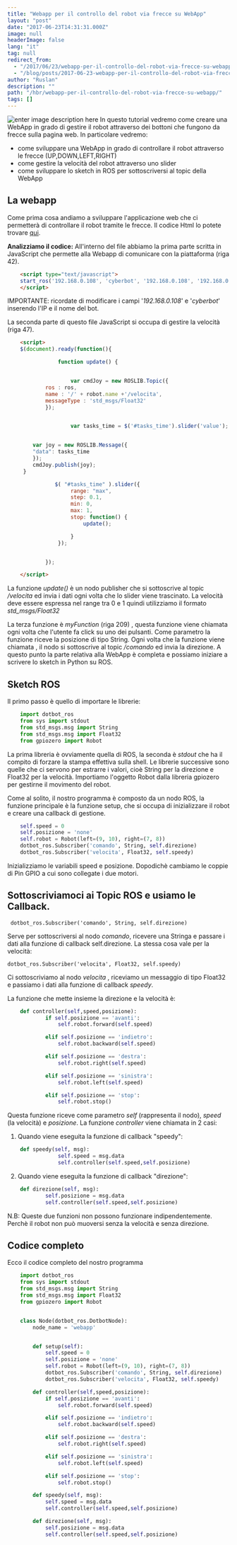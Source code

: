 ```yaml
---
title: "Webapp per il controllo del robot via frecce su WebApp"
layout: "post"
date: "2017-06-23T14:31:31.000Z"
image: null
headerImage: false
lang: "it"
tag: null
redirect_from:
  - "/2017/06/23/webapp-per-il-controllo-del-robot-via-frecce-su-webapp/"
  - "/blog/posts/2017-06-23-webapp-per-il-controllo-del-robot-via-frecce-su-webapp"
author: "Ruslan"
description: ""
path: "/hbr/webapp-per-il-controllo-del-robot-via-frecce-su-webapp/"
tags: []
---
```


![enter image description here](./7GYgCAW.png)
In questo tutorial vedremo come creare una WebApp in grado di gestire il robot attraverso dei bottoni che fungono da frecce sulla pagina web. In particolare vedremo:

 - come sviluppare una WebApp in grado di controllare il robot
   attraverso le frecce (UP,DOWN,LEFT,RIGHT)
 - come gestire la velocità del robot attraverso uno slider
 - come sviluppare lo sketch in ROS per sottoscriversi al topic della   
   WebApp


La webapp
---------

 Come prima cosa andiamo a sviluppare l'applicazione web che ci permetterà di controllare il robot tramite le frecce. Il codice Html lo potete trovare [qui](https://github.com/ganduras/webapp1/blob/master/index.html).

**Analizziamo il codice:**
All'interno del file abbiamo la prima parte scritta in JavaScript che permette alla Webapp di comunicare con la piattaforma (riga 42).
```html
    <script type="text/javascript">
    start_ros('192.168.0.108', 'cyberbot', '192.168.0.108', '192.168.0.108/bridge/');
    </script>
```
 IMPORTANTE: ricordate di modificare i campi '*192.168.0.108*' e '*cyberbot*' inserendo l'IP e il nome del bot.

La seconda parte di questo file JavaScript si occupa di gestire la velocità (riga 47).
```html
    <script>
    $(document).ready(function(){

                function update() {


                    var cmdJoy = new ROSLIB.Topic({
      		ros : ros,
      		name : '/' + robot.name +'/velocita',
      		messageType : 'std_msgs/Float32'
    		});


                    var tasks_time = $('#tasks_time').slider('value');


    	var joy = new ROSLIB.Message({
    	"data": tasks_time
    	});
    	cmdJoy.publish(joy);
     }

               $( "#tasks_time" ).slider({
                    range: "max",
                    step: 0.1,
                    min: 0,
                    max: 1,
                    stop: function() {
                        update();

                    }
                });


            });

    </script>
```
La funzione *update()*  è un  nodo publisher  che si sottoscrive al topic */velocita*  ed invia i dati ogni volta che lo slider viene trascinato.
La velocità deve essere espressa nel range tra 0 e 1 quindi utilizziamo il formato *std_msgs/Float32*

La terza funzione è *myFunction* (riga 209) , questa funzione viene chiamata ogni volta che l'utente fa click su uno dei pulsanti. Come parametro la funzione riceve la posizione di tipo String.
Ogni volta che la funzione viene chiamata , il nodo si sottoscrive al topic */comando* ed invia la direzione.
A questo punto la parte relativa alla WebApp è completa e possiamo iniziare a scrivere lo sketch in Python su ROS.

Sketch ROS
----------

Il primo passo è quello di importare le librerie:
```python
    import dotbot_ros
    from sys import stdout
    from std_msgs.msg import String
    from std_msgs.msg import Float32
    from gpiozero import Robot
```
   La prima libreria è ovviamente quella di ROS, la seconda è *stdout* che ha il compito di forzare la stampa effettiva sulla shell. Le librerie successive sono quelle che ci servono per estrarre i valori, cioè String per la direzione e Float32 per la velocità.  Importiamo l'oggetto Robot dalla libreria gpiozero per gestirne il movimento del robot.

Come al solito, il nostro programma è composto da un nodo ROS, la funzione principale è la funzione setup, che si occupa di inizializzare il robot e creare una callback di gestione.
```python
    self.speed = 0
    self.posizione = 'none'
    self.robot = Robot(left=(9, 10), right=(7, 8))
    dotbot_ros.Subscriber('comando', String, self.direzione)
    dotbot_ros.Subscriber('velocita', Float32, self.speedy)
```
Inizializziamo le variabili speed e posizione. Dopodichè cambiamo le coppie di Pin GPIO a cui sono collegate i due motori.

Sottoscriviamoci ai Topic ROS e usiamo le Callback.
---------------------------------------------------

     dotbot_ros.Subscriber('comando', String, self.direzione)
Serve per sottoscriversi al nodo *comando*, ricevere una Stringa e passare i dati alla funzione di callback self.direzione.
La stessa cosa vale per la velocità:

    dotbot_ros.Subscriber('velocita', Float32, self.speedy)
Ci sottoscriviamo al nodo *velocita* , riceviamo un messaggio di tipo Float32 e passiamo i dati alla funzione di callback *speedy*.

La funzione che mette insieme la direzione e la velocità è:
```python
    def controller(self,speed,posizione):
            if self.posizione == 'avanti':
                self.robot.forward(self.speed)

            elif self.posizione == 'indietro':
                self.robot.backward(self.speed)

            elif self.posizione == 'destra':
                self.robot.right(self.speed)

            elif self.posizione == 'sinistra':
                self.robot.left(self.speed)

            elif self.posizione == 'stop':
                self.robot.stop()
```
Questa funzione riceve come parametro  *self* (rappresenta il nodo), *speed* (la velocità) e *posizione*.
 La funzione *controller* viene chiamata in 2 casi:

1. Quando viene eseguita la funzione di callback "speedy":
```python
    def speedy(self, msg):
                self.speed = msg.data
                self.controller(self.speed,self.posizione)
```
2. Quando viene eseguita la funzione di callback "direzione":
```python
    def direzione(self, msg):
            self.posizione = msg.data
            self.controller(self.speed,self.posizione)
```
N.B: Queste due funzioni non possono funzionare indipendentemente. Perchè il robot non può muoversi senza la velocità e senza direzione.

Codice completo
---------------

Ecco il codice completo del nostro programma
```python
    import dotbot_ros
    from sys import stdout
    from std_msgs.msg import String
    from std_msgs.msg import Float32
    from gpiozero import Robot


    class Node(dotbot_ros.DotbotNode):
        node_name = 'webapp'


        def setup(self):  
            self.speed = 0
            self.posizione = 'none'
            self.robot = Robot(left=(9, 10), right=(7, 8))
            dotbot_ros.Subscriber('comando', String, self.direzione)
            dotbot_ros.Subscriber('velocita', Float32, self.speedy)

        def controller(self,speed,posizione):
            if self.posizione == 'avanti':
                self.robot.forward(self.speed)

            elif self.posizione == 'indietro':
                self.robot.backward(self.speed)

            elif self.posizione == 'destra':
                self.robot.right(self.speed)

            elif self.posizione == 'sinistra':
                self.robot.left(self.speed)

            elif self.posizione == 'stop':
                self.robot.stop()

        def speedy(self, msg):
            self.speed = msg.data
            self.controller(self.speed,self.posizione)

        def direzione(self, msg):
            self.posizione = msg.data
            self.controller(self.speed,self.posizione)
```